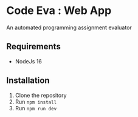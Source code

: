 # Code Eva : Web App

An automated programming assignment evaluator

## Requirements

- NodeJs 16

## Installation

1. Clone the repository
2. Run `npm install`
3. Run `npm run dev`


